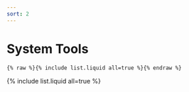 ```yaml
---
sort: 2
---
```


# System Tools

```
{% raw %}{% include list.liquid all=true %}{% endraw %}
```

{% include list.liquid all=true %}